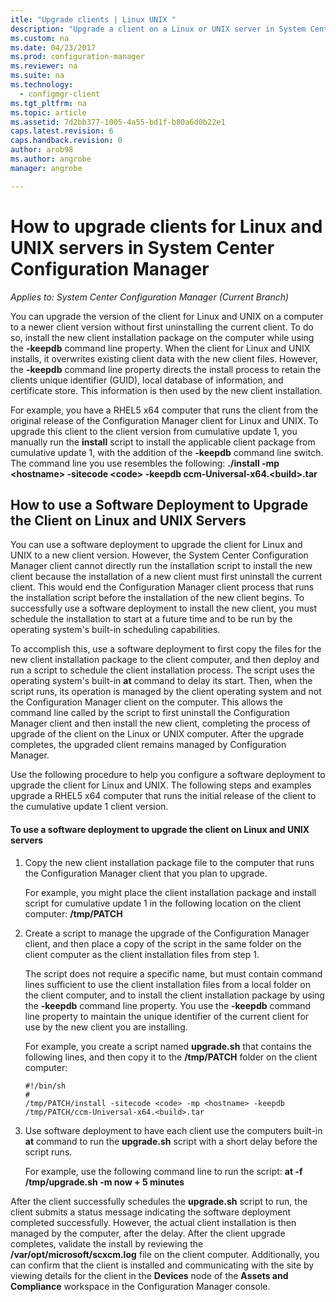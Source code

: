 ```yaml
---
itle: "Upgrade clients | Linux UNIX "
description: "Upgrade a client on a Linux or UNIX server in System Center Configuration Manager."
ms.custom: na
ms.date: 04/23/2017
ms.prod: configuration-manager
ms.reviewer: na
ms.suite: na
ms.technology:
  - configmgr-client
ms.tgt_pltfrm: na
ms.topic: article
ms.assetid: 7d2bb377-1005-4a55-bd1f-b80a6d0b22e1
caps.latest.revision: 6
caps.handback.revision: 0
author: arob98
ms.author: angrobe
manager: angrobe

---
```

# How to upgrade clients for Linux and UNIX servers in System Center Configuration Manager

*Applies to: System Center Configuration Manager (Current Branch)*

You can upgrade the version of the client for Linux and UNIX on a computer to a newer client version without first uninstalling the current client. To do so, install the new client installation package on the computer while using the **-keepdb** command line property. When the client for Linux and UNIX installs, it overwrites existing client data with the new client files. However, the **-keepdb** command line property directs the install process to retain the clients unique identifier (GUID), local database of information, and certificate store. This information is then used by the new client installation.  

 For example, you have a RHEL5 x64 computer that runs the client from the original release of the Configuration Manager client for Linux and UNIX. To upgrade this client to the client version from cumulative update 1, you manually run the **install** script to install the applicable client package from cumulative update 1, with the addition of the **-keepdb** command line switch. The command line you use resembles the following: **./install -mp <hostname\> -sitecode <code\> -keepdb ccm-Universal-x64.<build\>.tar**  

## How to use a Software Deployment to Upgrade the Client on Linux and UNIX Servers  
 You can use a software deployment to upgrade the client for Linux and UNIX to a new client version. However, the System Center Configuration Manager client cannot directly run the installation script to install the new client because the installation of a new client must first uninstall the current client. This would end the Configuration Manager client process that runs the installation script before the installation of the new client begins. To successfully use a software deployment to install the new client, you must schedule the installation to start at a future time and to be run by the operating system's built-in scheduling capabilities.  

 To accomplish this, use a software deployment to first copy the files for the new client installation package to the client computer, and then deploy and run a script to schedule the client installation process. The script uses the operating system's built-in **at** command to delay its start. Then, when the script runs, its operation is managed by the client operating system and not the Configuration Manager client on the computer. This allows the command line called by the script to first uninstall the Configuration Manager client and then install the new client, completing the process of upgrade of the client on the Linux or UNIX computer. After the upgrade completes, the upgraded client remains managed by Configuration Manager.  

 Use the following procedure to help you configure a software deployment to upgrade the client for Linux and UNIX. The following steps and examples upgrade a RHEL5 x64 computer that runs the initial release of the client to the cumulative update 1 client version.  

#### To use a software deployment to upgrade the client on Linux and UNIX servers  

1.  Copy the new client installation package file to the computer that runs the Configuration Manager client that you plan to upgrade.  

     For example, you might place the client installation package and install script for cumulative update 1 in the following location on the client computer: **/tmp/PATCH**  

2.  Create a script to manage the upgrade of the Configuration Manager client, and then place a copy of the script in the same folder on the client computer as the client installation files from step 1.  

     The script does not require a specific name, but must contain command lines sufficient to use the client installation files from a local folder on the client computer, and to install the client installation package by using the **-keepdb** command line property. You use the **-keepdb** command line property to maintain the unique identifier of the current client for use by the new client you are installing.  

     For example, you create a script named **upgrade.sh** that contains the following lines, and then copy it to the **/tmp/PATCH** folder on the client computer:  

    ```  
    #!/bin/sh  
    #  
    /tmp/PATCH/install -sitecode <code> -mp <hostname> -keepdb /tmp/PATCH/ccm-Universal-x64.<build>.tar  

    ```  

3.  Use software deployment to have each client use the computers built-in **at** command to run the **upgrade.sh** script with a short delay before the script runs.  

     For example, use the following command line to run the script: **at -f /tmp/upgrade.sh -m now + 5 minutes**  

 After the client successfully schedules the **upgrade.sh** script to run, the client submits a status message indicating the software deployment completed successfully. However, the actual client installation is then managed by the computer, after the delay. After the client upgrade completes, validate the install by reviewing the **/var/opt/microsoft/scxcm.log** file on the client computer. Additionally, you can confirm that the client is installed and communicating with the site by viewing details for the client in the **Devices** node of the **Assets and Compliance** workspace in the Configuration Manager console.  
